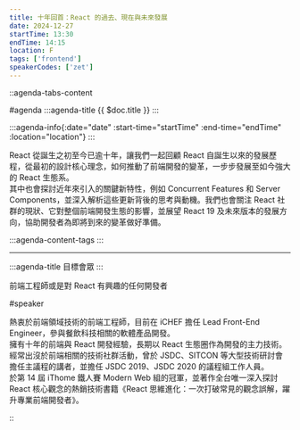 ```yaml
---
title: 十年回首：React 的過去、現在與未來發展
date: 2024-12-27
startTime: 13:30
endTime: 14:15
location: F
tags: ['frontend']
speakerCodes: ['zet']
---
```


::agenda-tabs-content
<!--議程資訊-->
#agenda
:::agenda-title
{{ $doc.title }}
:::

:::agenda-info{:date="date" :start-time="startTime" :end-time="endTime" :location="location"}
:::

<!--議程資訊(內容)-->
React 從誕生之初至今已逾十年，讓我們一起回顧 React 自誕生以來的發展歷程，從最初的設計核心理念，如何推動了前端開發的變革，一步步發展至如今強大的 React 生態系。<br>
其中也會探討近年來引入的關鍵新特性，例如 Concurrent Features 和 Server Components，並深入解析這些更新背後的思考與動機。我們也會關注 React 社群的現狀、它對整個前端開發生態的影響，並展望 React 19 及未來版本的發展方向，協助開發者為即將到來的變革做好準備。

:::agenda-content-tags
:::

---

:::agenda-title
目標會眾
:::

<!--目標會眾(內容)-->
前端工程師或是對 React 有興趣的任何開發者

<!--講者介紹-->
#speaker
<!--講者介紹(內容)-->
熱衷於前端領域技術的前端工程師，目前在 iCHEF 擔任 Lead Front-End Engineer，參與餐飲科技相關的軟體產品開發。<br>
擁有十年的前端與 React 開發經驗，長期以 React 生態圈作為開發的主力技術。經常出沒於前端相關的技術社群活動，曾於 JSDC、SITCON 等大型技術研討會擔任主議程的講者，並擔任 JSDC 2019、JSDC 2020 的議程組工作人員。<br>
於第 14 屆 iThome 鐵人賽 Modern Web 組的冠軍，並著作全台唯一深入探討 React 核心觀念的熱銷技術書籍《React 思維進化：一次打破常見的觀念誤解，躍升專業前端開發者》。

::
